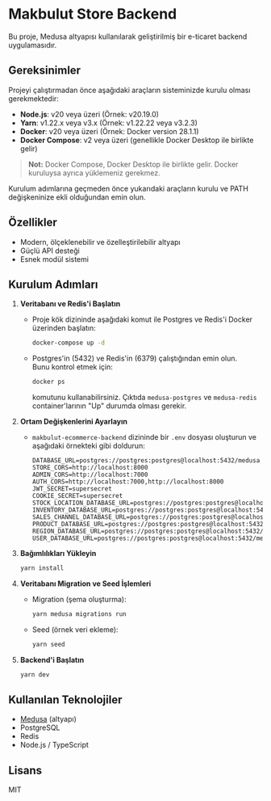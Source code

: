 # Makbulut Store Backend

Bu proje, Medusa altyapısı kullanılarak geliştirilmiş bir e-ticaret backend uygulamasıdır.

## Gereksinimler

Projeyi çalıştırmadan önce aşağıdaki araçların sisteminizde kurulu olması gerekmektedir:

- **Node.js**: v20 veya üzeri (Örnek: v20.19.0)
- **Yarn**: v1.22.x veya v3.x (Örnek: v1.22.22 veya v3.2.3)
- **Docker**: v20 veya üzeri (Örnek: Docker version 28.1.1)
- **Docker Compose**: v2 veya üzeri (genellikle Docker Desktop ile birlikte gelir)

> **Not:** Docker Compose, Docker Desktop ile birlikte gelir. Docker kuruluysa ayrıca yüklemeniz gerekmez.

Kurulum adımlarına geçmeden önce yukarıdaki araçların kurulu ve PATH değişkeninize ekli olduğundan emin olun.

## Özellikler
- Modern, ölçeklenebilir ve özelleştirilebilir altyapı
- Güçlü API desteği
- Esnek modül sistemi

## Kurulum Adımları

1. **Veritabanı ve Redis'i Başlatın**
   - Proje kök dizininde aşağıdaki komut ile Postgres ve Redis'i Docker üzerinden başlatın:
     ```bash
     docker-compose up -d
     ```
   - Postgres'in (5432) ve Redis'in (6379) çalıştığından emin olun.  
     Bunu kontrol etmek için:
     ```bash
     docker ps
     ```
     komutunu kullanabilirsiniz. Çıktıda `medusa-postgres` ve `medusa-redis` container'larının "Up" durumda olması gerekir.

2. **Ortam Değişkenlerini Ayarlayın**
   - `makbulut-ecommerce-backend` dizininde bir `.env` dosyası oluşturun ve aşağıdaki örnekteki gibi doldurun:
     ```
     DATABASE_URL=postgres://postgres:postgres@localhost:5432/medusa
     STORE_CORS=http://localhost:8000
     ADMIN_CORS=http://localhost:7000
     AUTH_CORS=http://localhost:7000,http://localhost:8000
     JWT_SECRET=supersecret
     COOKIE_SECRET=supersecret
     STOCK_LOCATION_DATABASE_URL=postgres://postgres:postgres@localhost:5432/medusa
     INVENTORY_DATABASE_URL=postgres://postgres:postgres@localhost:5432/medusa
     SALES_CHANNEL_DATABASE_URL=postgres://postgres:postgres@localhost:5432/medusa
     PRODUCT_DATABASE_URL=postgres://postgres:postgres@localhost:5432/medusa
     REGION_DATABASE_URL=postgres://postgres:postgres@localhost:5432/medusa
     USER_DATABASE_URL=postgres://postgres:postgres@localhost:5432/medusa
     ```

3. **Bağımlılıkları Yükleyin**
   ```bash
   yarn install
   ```

4. **Veritabanı Migration ve Seed İşlemleri**
   - Migration (şema oluşturma):
     ```bash
     yarn medusa migrations run
     ```
   - Seed (örnek veri ekleme):
     ```bash
     yarn seed
     ```

5. **Backend'i Başlatın**
   ```bash
   yarn dev
   ```

## Kullanılan Teknolojiler
- [Medusa](https://medusajs.com/) (altyapı)
- PostgreSQL
- Redis
- Node.js / TypeScript

## Lisans
MIT 